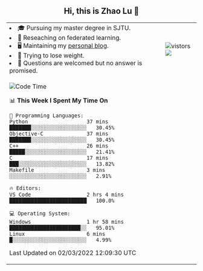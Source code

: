 <h2 align="center"> Hi, this is Zhao Lu 👋</h2>

<table style="overflow:hidden;">
    <tr> 
        <td>
            <li>🎓 Pursuing my master degree in SJTU.</li>
            <li>🌱 Reseaching on federated learning.</li>
            <li>🖥️ Maintaining my <a href="https://ifarewell.xyz">personal blog</a>.</li>
            <li>💪 Trying to lose weight.</li>
            <li>💬 Questions are welcomed but no answer is promised.</li> 
        </td>
        <td>
            <img src="https://visitor-badge.glitch.me/badge?page_id=ifarewell" alt="vistors" />
        <br>
          <img src="https://github-readme-stats.vercel.app/api?username=ifarewell&theme=graywhite&hide=prs,contribs&show_icons=true&hide_border=true&icon_color=CE1D2D&text_color=718096&bg_color=ffffff&hide_title=true" />
        </td>
    </tr>
    <tr>
        <td colspan="2">
            
<!--START_SECTION:waka-->
![Code Time](http://img.shields.io/badge/Code%20Time-100%20hrs%2056%20mins-blue)

📊 **This Week I Spent My Time On** 

```text
💬 Programming Languages: 
Python                   37 mins             ███████░░░░░░░░░░░░░░░░░░   30.45% 
Objective-C              37 mins             ███████░░░░░░░░░░░░░░░░░░   30.45% 
C++                      26 mins             █████░░░░░░░░░░░░░░░░░░░░   21.41% 
C                        17 mins             ███░░░░░░░░░░░░░░░░░░░░░░   13.82% 
Makefile                 3 mins              ░░░░░░░░░░░░░░░░░░░░░░░░░   2.91%

🔥 Editors: 
VS Code                  2 hrs 4 mins        █████████████████████████   100.0%

💻 Operating System: 
Windows                  1 hr 58 mins        ███████████████████████░░   95.01% 
Linux                    6 mins              █░░░░░░░░░░░░░░░░░░░░░░░░   4.99%

```


 Last Updated on 02/03/2022 12:09:30 UTC
<!--END_SECTION:waka-->
            
</td></tr>
</table>


